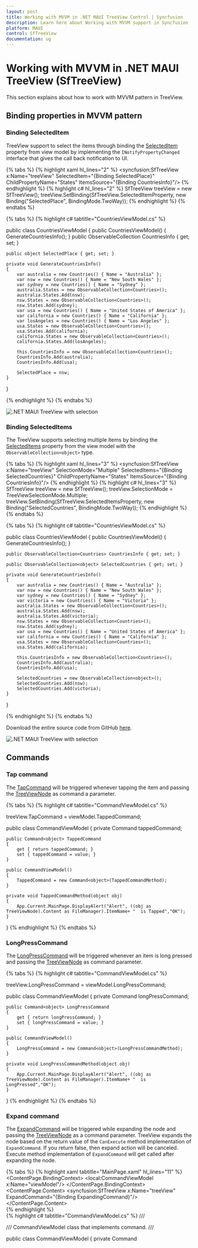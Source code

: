 ```yaml
---
layout: post
title: Working with MVVM in .NET MAUI TreeView Control | Syncfusion
description: Learn here about Working with MVVM support in Syncfusion .NET MAUI TreeView (SfTreeView) Control and more.
platform: MAUI
control: SfTreeView
documentation: ug
---
```


# Working with MVVM in .NET MAUI TreeView (SfTreeView)

This section explains about how to work with MVVM pattern in TreeView.

## Binding properties in MVVM pattern

### Binding SelectedItem

TreeView support to select the items through binding the [SelectedItem](https://help.syncfusion.com/cr/maui/Syncfusion.Maui.TreeView.SfTreeView.html#Syncfusion_Maui_TreeView_SfTreeView_SelectedItem) property from view model by implementing the `INotifyPropertyChanged` interface that gives the call back notification to UI.

{% tabs %}
{% highlight xaml hl_lines="2" %}
<syncfusion:SfTreeView x:Name="treeView" 
                       SelectedItem="{Binding SelectedPlace}"
                       ChildPropertyName="States"
                       ItemsSource="{Binding CountriesInfo}"/>
{% endhighlight %}
{% highlight c# hl_lines="2" %}
SfTreeView treeView = new SfTreeView();
treeView.SetBinding(SfTreeView.SelectedItemProperty, new Binding("SelectedPlace", BindingMode.TwoWay));
{% endhighlight %}
{% endtabs %}

{% tabs %}
{% highlight c# tabtitle="CountriesViewModel.cs" %}

public class CountriesViewModel
{
    public CountriesViewModel()
    {
        GenerateCountriesInfo();
    }
    public ObservableCollection<Countries> CountriesInfo { get; set; }

    public object SelectedPlace { get; set; }

    private void GenerateCountriesInfo()
    {
        var australia = new Countries() { Name = "Australia" };
        var nsw = new Countries() { Name = "New South Wales" };
        var sydney = new Countries() { Name = "Sydney" };
        australia.States = new ObservableCollection<Countries>();
        australia.States.Add(nsw);
        nsw.States = new ObservableCollection<Countries>();
        nsw.States.Add(sydney);
        var usa = new Countries() { Name = "United States of America" };
        var california = new Countries() { Name = "California" };
        var losAngeles = new Countries() { Name = "Los Angeles" };
        usa.States = new ObservableCollection<Countries>();
        usa.States.Add(california);
        california.States = new ObservableCollection<Countries>();
        california.States.Add(losAngeles);
         
        this.CountriesInfo = new ObservableCollection<Countries>();
        CountriesInfo.Add(australia);
        CountriesInfo.Add(usa);

        SelectedPlace = nsw;
    }
}

{% endhighlight %}
{% endtabs %}

![.NET MAUI TreeView with selection](Images/selection/maui-treeView-BindingSelectedItem.png)

### Binding SelectedItems

The TreeView supports selecting multiple items by binding the [SelectedItems](https://help.syncfusion.com/cr/maui/Syncfusion.Maui.TreeView.SfTreeView.html#Syncfusion_Maui_TreeView_SfTreeView_SelectedItems) property from the view model with the `ObservableCollection<object>` type.

{% tabs %}
{% highlight xaml hl_lines="3" %}
<syncfusion:SfTreeView x:Name="treeView"
                       SelectionMode="Multiple"
                       SelectedItems="{Binding SelectedCountries}"
                       ChildPropertyName="States"
                       ItemsSource="{Binding CountriesInfo}"/>
{% endhighlight %}
{% highlight c# hl_lines="3" %}
SfTreeView treeView = new SfTreeView();
treeView.SelectionMode = TreeViewSelectionMode.Multiple;
treeView.SetBinding(SfTreeView.SelectedItemsProperty, new Binding("SelectedCountries", BindingMode.TwoWay));
{% endhighlight %}
{% endtabs %}

{% tabs %}
{% highlight c# tabtitle="CountriesViewModel.cs" %}

public class CountriesViewModel
{
    public CountriesViewModel()
    {
        GenerateCountriesInfo();
    }

    public ObservableCollection<Countries> CountriesInfo { get; set; }

    public ObservableCollection<object> SelectedCountries { get; set; }

    private void GenerateCountriesInfo()
    {
        var australia = new Countries() { Name = "Australia" };
        var nsw = new Countries() { Name = "New South Wales" };
        var sydney = new Countries() { Name = "Sydney" };
        var victoria = new Countries() { Name = "Victoria" };
        australia.States = new ObservableCollection<Countries>();
        australia.States.Add(nsw);
        australia.States.Add(victoria);
        nsw.States = new ObservableCollection<Countries>();
        nsw.States.Add(sydney);
        var usa = new Countries() { Name = "United States of America" };
        var california = new Countries() { Name = "California" };
        usa.States = new ObservableCollection<Countries>();
        usa.States.Add(california);
      
        this.CountriesInfo = new ObservableCollection<Countries>();
        CountriesInfo.Add(australia);
        CountriesInfo.Add(usa);

        SelectedCountries = new ObservableCollection<object>();
        SelectedCountries.Add(nsw);
        SelectedCountries.Add(victoria);
    }
}

{% endhighlight %}
{% endtabs %}

Download the entire source code from GitHub [here](https://github.com/SyncfusionExamples/binding-selected-items-in-.net-maui-treeview).

![.NET MAUI TreeView with selection](Images/selection/maui-treeview-multipleselection.png)

## Commands

### Tap command

The [TapCommand](https://help.syncfusion.com/cr/maui/Syncfusion.Maui.TreeView.SfTreeView.html#Syncfusion_Maui_TreeView_SfTreeView_TapCommand) will be triggered whenever tapping the item and passing the [TreeViewNode](https://help.syncfusion.com/cr/maui/Syncfusion.TreeView.Engine.TreeViewNode.html) as command a parameter.

{% tabs %}
{% highlight c# tabtitle="CommandViewModel.cs" %}

treeView.TapCommand = viewModel.TappedCommand;

public class CommandViewModel
{
    private Command<object> tappedCommand;

    public Command<object> TappedCommand
    {
        get { return tappedCommand; }
        set { tappedCommand = value; }
    }

    public CommandViewModel()
    {            
        TappedCommand = new Command<object>(TappedCommandMethod);
    }

    private void TappedCommandMethod(object obj)
    {
        App.Current.MainPage.DisplayAlert("Alert", ((obj as TreeViewNode).Content as FileManager).ItemName+ "  is Tapped","OK");
    }   
}
{% endhighlight %}
{% endtabs %}

### LongPressCommand

The [LongPressCommand](https://help.syncfusion.com/cr/maui/Syncfusion.Maui.TreeView.SfTreeView.html#Syncfusion_Maui_TreeView_SfTreeView_LongPressCommand) will be triggered whenever an item is long pressed and passing the [TreeViewNode](https://help.syncfusion.com/cr/maui/Syncfusion.TreeView.Engine.TreeViewNode.html) as command parameter.

{% tabs %}
{% highlight c# tabtitle="CommandViewModel.cs" %}

treeView.LongPressCommand = viewModel.LongPressCommand;

public class CommandViewModel
{
    private Command<Object> longPressCommand;

    public Command<object> LongPressCommand
    {
        get { return longPressCommand; }
        set { longPressCommand = value; }
    }

    public CommandViewModel()
    {            
        LongPressCommand = new Command<object>(LongPressCommandMethod);
    }

    private void LongPressCommandMethod(object obj)
    {          
        App.Current.MainPage.DisplayAlert("Alert", ((obj as TreeViewNode).Content as FileManager).ItemName+ "  is LongPressed","OK");
    }   
}
{% endhighlight %}
{% endtabs %}

### Expand command

The [ExpandCommand](https://help.syncfusion.com/cr/maui/Syncfusion.Maui.TreeView.SfTreeView.html#Syncfusion_Maui_TreeView_SfTreeView_ExpandCommand) will be triggered while expanding the node and passing the [TreeViewNode](https://help.syncfusion.com/cr/maui/Syncfusion.TreeView.Engine.TreeViewNode.html) as a command parameter. TreeView expands the node based on the return value of the `CanExecute` method implementation of `ExpandCommand`. If you return false, then expand action will be canceled. Execute method implementation of `ExpandCommand` will get called after expanding the node.

{% tabs %}
{% highlight xaml tabtitle="MainPage.xaml" hl_lines="11" %}
<ContentPage xmlns="http://schemas.microsoft.com/dotnet/2021/maui"
             xmlns:x="http://schemas.microsoft.com/winfx/2009/xaml"
             xmlns:syncfusion="clr-namespace:Syncfusion.Maui.TreeView;assembly=Syncfusion.Maui.TreeView"
             xmlns:local="clr-namespace:Selection"
             x:Class="Selection.MainPage">
    <ContentPage.BindingContext>
        <local:CommandViewModel x:Name="viewModel"/>
    </ContentPage.BindingContext>
    <ContentPage.Content>
        <syncfusion:SfTreeView x:Name="treeView"
                               ExpandCommand="{Binding ExpandingCommand}"/> 
    </ContentPage.Content>
</ContentPage>  
{% endhighlight %}  
{% highlight c# tabtitle="CommandViewModel.cs" %}
/// <summary>
/// CommandViewModel class that implements command. 
/// </summary>

public class CommandViewModel
{
    private Command<Object> expandingCommand;

    public Command<object> ExpandingCommand
    {
        get { return expandingCommand; }
        set { expandingCommand = value; }
    }

    public CommandViewModel()
    {            
        ExpandingCommand = new Command<object>(ExpandCommandAction, CanExecute);
    }

    /// <summary>
    /// CanExecute method is called before expanding of node.
    /// </summary>
    /// <returns>Handle expand action by returning true or false. </returns>
    /// <param name="obj">TreeViewNode is passed as command parameter. </param>
    public bool CanExecute(object obj)
    {
        //You can also return false to cancel the expand action.
        return true;
    }

    /// <summary>
    /// Method gets called after expanding action performed.
    /// </summary>
    /// <param name="obj">TreeViewNode is passed as command parameter. </param>
    private void ExpandCommandAction(object obj)
    {
        App.Current.MainPage.DisplayAlert("Alert", ((obj as TreeViewNode).Content as FileManager).ItemName+ "  is Expanded","OK");
    }   
}
{% endhighlight %}
{% endtabs %}

### Collapse command

The [CollapseCommand](https://help.syncfusion.com/cr/maui/Syncfusion.Maui.TreeView.SfTreeView.html#Syncfusion_Maui_TreeView_SfTreeView_CollapseCommand) will be triggered while collapsing the node and passing the [TreeViewNode](https://help.syncfusion.com/cr/maui/Syncfusion.TreeView.Engine.TreeViewNode.html) as a command parameter. TreeView collapses the node based on the return value of the `CanExecute` method implementation of `CollapseCommand`. If you return false, then collapse action will be canceled. Execute method implementation of `CollapseCommand` will be called after the node has collapsed.

{% tabs %}
{% highlight xaml tabtitle="MainPage.xaml" hl_lines="11" %}
<ContentPage xmlns="http://schemas.microsoft.com/dotnet/2021/maui"
             xmlns:x="http://schemas.microsoft.com/winfx/2009/xaml"
             xmlns:syncfusion="clr-namespace:Syncfusion.Maui.TreeView;assembly=Syncfusion.Maui.TreeView"
             xmlns:local="clr-namespace:Selection"
             x:Class="Selection.MainPage">
    <ContentPage.BindingContext>
        <local:CommandViewModel x:Name="viewModel"/>
    </ContentPage.BindingContext>
    <ContentPage.Content>
        <syncfusion:SfTreeView x:Name="treeView"
                               CollapseCommand="{Binding CollapsingCommand}"/> 
    </ContentPage.Content>
</ContentPage>
{% endhighlight %}
{% highlight c# tabtitle="CommandViewModel.cs" %}
/// <summary>
/// CommandViewModel class that implements command.
/// </summary>
public class CommandViewModel
{
    private Command<object> collapsingCommand;
    
    public Command<object> CollapsingCommand
    {
        get { return collapsingCommand; }
        set { collapsingCommand = value; }
    }
    
    public CommandViewModel()
    {
        CollapsingCommand = new Command<object>(CollapseCommandAction, CanExecute);
    }
    
    /// <summary>
    /// CanExecute method is called before collapsing of node. 
    /// </summary>
    /// <returns>Handle collapse action by returning true or false. </returns>
    /// <param name="obj">TreeViewNode is passed as command parameter. </param>
    public bool CanExecute(object obj)
    {
        //You can also return false to cancel the collapse action.
        return true;
    }

    /// <summary>
    /// Method gets called after collapsing action performed.
    /// </summary>
    /// <param name="obj">TreeViewNode is passed as command parameter. </param>
    private void CollapseCommandAction(object obj)
    {
        App.Current.MainPage.DisplayAlert("Alert", ((obj as TreeViewNode).Content as FileManager).ItemName+ "  is Collapsed","OK");
    }
}
{% endhighlight %}
{% endtabs %}

## Event to command

The `TreeView` event can be converted into commands using [Behaviors](https://learn.microsoft.com/en-us/dotnet/maui/fundamentals/behaviors). To achieve this, create a command in the `ViewModel` class and associate it to the TreeView event using `Behaviors`.

{% tabs %}
{% highlight xaml tabtitle="MainPage.xaml" hl_lines="7" %}
<syncfusion:SfTreeView x:Name="treeView"
                       SelectionMode="Multiple"
                       SelectedItems="{Binding SelectedCountries}"
                       ChildPropertyName="States"
                       ItemsSource="{Binding CountriesInfo}">
    <syncfusion:SfTreeView.Behaviors>
        <local:EventToCommandBehavior EventName="SelectionChanged" Command="{Binding SelectionChangedCommand}"/>
    </syncfusion:SfTreeView.Behaviors>
</syncfusion:SfTreeView>
{% endhighlight %}
{% highlight c# tabtitle="CountriesViewModel.cs" %}
public class CountriesViewModel : INotifyPropertyChanged
{
     private Command<object> selectionChangedCommand;

    public CountriesViewModel()
    {
        SelectionChangedCommand = new Command<object>(OnSelectionChanged);
        GenerateCountriesInfo();
    }

    public ObservableCollection<Countries> CountriesInfo { get; set; }

    public ObservableCollection<object> SelectedCountries { get; set; }

    public Command<object> SelectionChangedCommand
    {
        get { return selectionChangedCommand; }
        set { selectionChangedCommand = value; }
    }

    private void OnSelectionChanged(object obj)
    {
        App.Current.MainPage.DisplayAlert("Alert", ((obj as ItemSelectionChangedEventArgs).AddedItems[0] as Countries).Name + " is selected", "OK");
    }

    public event PropertyChangedEventHandler PropertyChanged;

    public void OnPropertyChanged(string name)
    {
        if (this.PropertyChanged != null)
            this.PropertyChanged(this, new PropertyChangedEventArgs(name));
    }

    private void GenerateCountriesInfo()
    {
        var australia = new Countries() { Name = "Australia" };
        var nsw = new Countries() { Name = "New South Wales" };
        var victoria = new Countries() { Name = "Victoria" };
        australia.States = new ObservableCollection<Countries>();
        australia.States.Add(nsw);
        australia.States.Add(victoria);
        var usa = new Countries() { Name = "United States of America" };
        var california = new Countries() { Name = "California" };
        usa.States = new ObservableCollection<Countries>();
        usa.States.Add(california);
      
        this.CountriesInfo = new ObservableCollection<Countries>();
        CountriesInfo.Add(australia);
        CountriesInfo.Add(usa);
    }
}
{% endhighlight %}
{% endtabs %}

Download the entire source code from GitHub [here](https://github.com/SyncfusionExamples/event-to-command-binding-in-.net-maui-treeview).

For more information regarding the EventToCommand behavior in .NET MAUI, you can refer [this](https://learn.microsoft.com/en-us/dotnet/communitytoolkit/maui/behaviors/event-to-command-behavior) link.